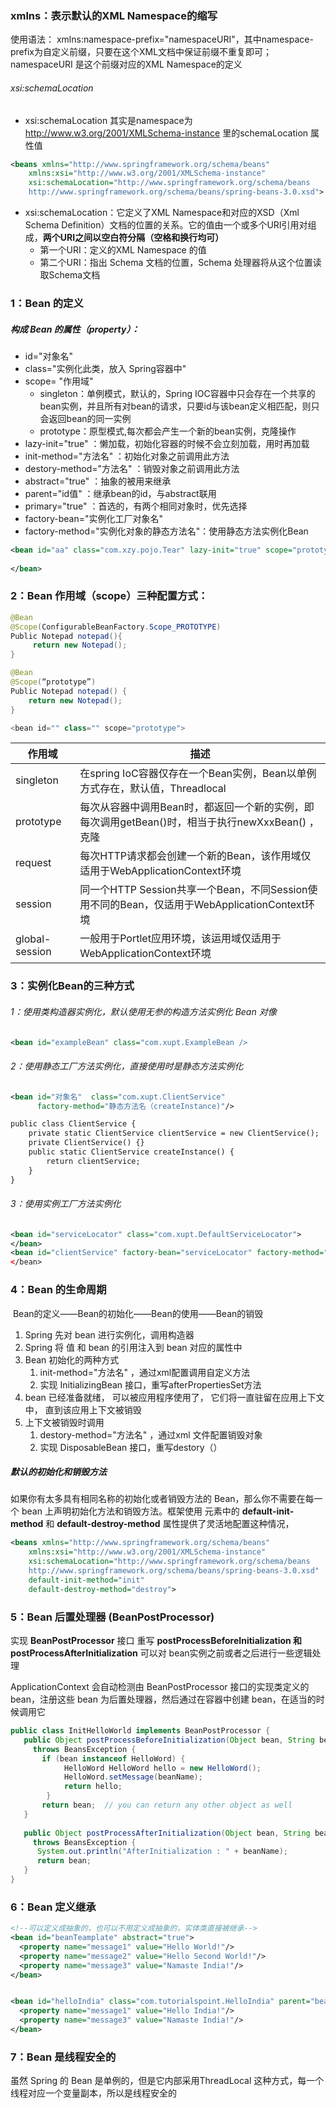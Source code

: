 ### xmlns：表示默认的XML Namespace的缩写

使用语法： xmlns:namespace-prefix="namespaceURI"，其中namespace-prefix为自定义前缀，只要在这个XML文档中保证前缀不重复即可；namespaceURI 是这个前缀对应的XML Namespace的定义

###### xsi:schemaLocation

- xsi:schemaLocation 其实是namespace为 http://www.w3.org/2001/XMLSchema-instance 里的schemaLocation 属性值

```xml
<beans xmlns="http://www.springframework.org/schema/beans"
    xmlns:xsi="http://www.w3.org/2001/XMLSchema-instance"
    xsi:schemaLocation="http://www.springframework.org/schema/beans
    http://www.springframework.org/schema/beans/spring-beans-3.0.xsd">
```

- xsi:schemaLocation：它定义了XML Namespace和对应的XSD（Xml Schema Definition）文档的位置的关系。它的值由一个或多个URI引用对组成，**两个URI之间以空白符分隔（空格和换行均可）**
  - 第一个URI：定义的XML Namespace 的值
  - 第二个URI：指出 Schema 文档的位置，Schema 处理器将从这个位置读取Schema文档

### 1：Bean 的定义

##### 构成 Bean 的属性（property）：

- id="对象名"
- class="实例化此类，放入 Spring容器中" 
- scope= "作用域" 
  - singleton：单例模式，默认的，Spring IOC容器中只会存在一个共享的bean实例，并且所有对bean的请求，只要id与该bean定义相匹配，则只会返回bean的同一实例
  - prototype：原型模式,每次都会产生一个新的bean实例，克隆操作
- lazy-init="true" ：懒加载，初始化容器的时候不会立刻加载，用时再加载 
- init-method="方法名" ：初始化对象之前调用此方法
- destory-method="方法名" ：销毁对象之前调用此方法
- abstract="true" ：抽象的被用来继承
- parent="id值" ：继承bean的id，与abstract联用 
- primary="true" ：首选的，有两个相同对象时，优先选择
- factory-bean="实例化工厂对象名" 
- factory-method="实例化对象的静态方法名"：使用静态方法实例化Bean

```xml
<bean id="aa" class="com.xzy.pojo.Tear" lazy-init="true" scope="prototype" init-method="init">
   
</bean>
```

### 2：Bean 作用域（scope）三种配置方式：

```java
@Bean
@Scope(ConfigurableBeanFactory.Scope_PROTOTYPE) 
Public Notepad notepad(){
     return new Notepad();
}

@Bean
@Scope(“prototype”)
Public Notepad notepad() {
    return new Notepad();
}

<bean id="" class="" scope="prototype">
```

| 作用域         | 描述                                                         |
| -------------- | ------------------------------------------------------------ |
| singleton      | 在spring IoC容器仅存在一个Bean实例，Bean以单例方式存在，默认值，Threadlocal |
| prototype      | 每次从容器中调用Bean时，都返回一个新的实例，即每次调用getBean()时，相当于执行newXxxBean()  ，克隆 |
| request        | 每次HTTP请求都会创建一个新的Bean，该作用域仅适用于WebApplicationContext环境 |
| session        | 同一个HTTP Session共享一个Bean，不同Session使用不同的Bean，仅适用于WebApplicationContext环境 |
| global-session | 一般用于Portlet应用环境，该运用域仅适用于WebApplicationContext环境 |



### 3：实例化Bean的三种方式

###### 1：使用类构造器实例化，默认使用无参的构造方法实例化 Bean 对像

```xml
<bean id="exampleBean" class="com.xupt.ExampleBean />
```

###### 2：使用静态工厂方法实例化，直接使用时是静态方法实例化

```xml
<bean id="对象名"  class="com.xupt.ClientService" 
      factory-method="静态方法名（createInstance)"/>

public class ClientService {
    private static ClientService clientService = new ClientService();
    private ClientService() {}
    public static ClientService createInstance() {
    	return clientService;
    }
}
```

###### 3：使用实例工厂方法实例化

```xml
<bean id="serviceLocator" class="com.xupt.DefaultServiceLocator">
</bean>
<bean id="clientService" factory-bean="serviceLocator" factory-method="实例方法名"/>
</bean>
```



### 4：Bean 的生命周期

​	Bean的定义——Bean的初始化——Bean的使用——Bean的销毁 

1. Spring 先对 bean 进行实例化，调用构造器
2. Spring 将 值 和 bean 的引用注入到 bean 对应的属性中
3. Bean 初始化的两种方式
   1. init-method="方法名" ，通过xml配置调用自定义方法
   2. 实现 InitializingBean  接口，重写afterPropertiesSet方法
4. bean 已经准备就绪， 可以被应用程序使用了， 它们将一直驻留在应用上下文中， 直到该应用上下文被销毁
5. 上下文被销毁时调用
   1. destory-method="方法名" ，通过xml 文件配置销毁对象
   2. 实现 DisposableBean 接口，重写destory（）

##### 默认的初始化和销毁方法

如果你有太多具有相同名称的初始化或者销毁方法的 Bean，那么你不需要在每一个 bean 上声明初始化方法和销毁方法。框架使用 元素中的 **default-init-method** 和 **default-destroy-method** 属性提供了灵活地配置这种情况，

```xml
<beans xmlns="http://www.springframework.org/schema/beans"
    xmlns:xsi="http://www.w3.org/2001/XMLSchema-instance"
    xsi:schemaLocation="http://www.springframework.org/schema/beans
    http://www.springframework.org/schema/beans/spring-beans-3.0.xsd" 
    default-init-method="init" 
    default-destroy-method="destroy">
```

### 5：Bean 后置处理器 (BeanPostProcessor)

实现 **BeanPostProcessor**  接口 重写 **postProcessBeforeInitialization 和 postProcessAfterInitialization** 可以对 bean实例之前或者之后进行一些逻辑处理

ApplicationContext 会自动检测由 BeanPostProcessor 接口的实现类定义的 bean，注册这些 bean 为后置处理器，然后通过在容器中创建 bean，在适当的时候调用它

```java
public class InitHelloWorld implements BeanPostProcessor {
   public Object postProcessBeforeInitialization(Object bean, String beanName) 
     throws BeansException {
       if (bean instanceof HelloWord) {
            HelloWord HelloWord hello = new HelloWord();
            HelloWord.setMessage(beanName);
            return hello;
        }
       return bean;  // you can return any other object as well
   }
  
   public Object postProcessAfterInitialization(Object bean, String beanName) 
     throws BeansException {
      System.out.println("AfterInitialization : " + beanName);
      return bean;  
   }
}
```

### 6：Bean 定义继承 

```xml
<!--可以定义成抽象的，也可以不用定义成抽象的，实体类直接被继承-->
<bean id="beanTeamplate" abstract="true">
  <property name="message1" value="Hello World!"/>
  <property name="message2" value="Hello Second World!"/>
  <property name="message3" value="Namaste India!"/>
</bean>


<bean id="helloIndia" class="com.tutorialspoint.HelloIndia" parent="beanTeamplate">
  <property name="message1" value="Hello India!"/>
  <property name="message3" value="Namaste India!"/>
</bean>
```

### 7：Bean 是线程安全的

虽然 Spring 的 Bean 是单例的，但是它内部采用ThreadLocal 这种方式，每一个线程对应一个变量副本，所以是线程安全的